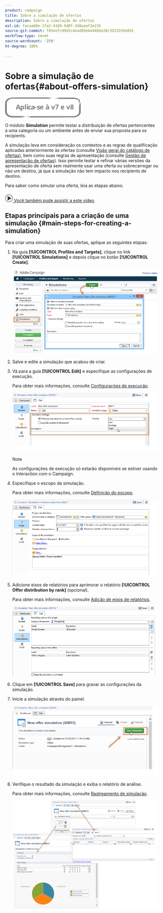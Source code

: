 ```yaml
---
product: campaign
title: Sobre a simulação de ofertas
description: Sobre a simulação de ofertas
exl-id: facaa88e-1fa2-4189-9d8f-348aaef3e235
source-git-commit: f05eefc9945c4ead89eb448b6e28c3523559e055
workflow-type: tm+mt
source-wordcount: '259'
ht-degree: 100%

---
```


# Sobre a simulação de ofertas{#about-offers-simulation}

![](../../assets/common.svg)

O módulo **Simulation** permite testar a distribuição de ofertas pertencentes a uma categoria ou um ambiente antes de enviar sua proposta para os recipients.

A simulação leva em consideração os contextos e as regras de qualificação aplicadas anteriormente às ofertas (consulte [Visão geral do catálogo de ofertas](../../interaction/using/offer-catalog-overview.md)), bem como suas regras de apresentação (consulte [Gestão de apresentação de ofertas](../../interaction/using/managing-offer-presentation.md)). Isso permite testar e refinar várias versões da apresentação de oferta sem realmente usar uma oferta ou sobrecarregar ou não um destino, já que a simulação não tem impacto nos recipients de destino.

Para saber como simular uma oferta, leia as etapas abaixo.

![](assets/do-not-localize/how-to-video.png)[ Você também pode assistir a este vídeo](https://helpx.adobe.com/campaign/classic/how-to/simulate-offer-in-acv6.html?playlist=/ccx/v1/collection/product/campaign/classic/segment/digital-marketers/explevel/intermediate/applaunch/introduction/collection.ccx.js&amp;ref=helpx.adobe.com).

## Etapas principais para a criação de uma simulação {#main-steps-for-creating-a-simulation}

Para criar uma simulação de suas ofertas, aplique as seguintes etapas:

1. Na guia **[!UICONTROL Profiles and Targets]**, clique no link **[!UICONTROL Simulations]** e depois clique no botão **[!UICONTROL Create]**.

   ![](assets/offer_simulation_001.png)

1. Salve e edite a simulação que acabou de criar.
1. Vá para a guia **[!UICONTROL Edit]** e especifique as configurações de execução.

   Para obter mais informações, consulte [Configurações de execução](../../interaction/using/execution-settings.md).

   ![](assets/offer_simulation_003.png)

   >[!NOTE]
   >
   >As configurações de execução só estarão disponíveis se estiver usando o Interaction com o Campaign.

1. Especifique o escopo da simulação.

   Para obter mais informações, consulte [Definição do escopo](../../interaction/using/simulation-scope.md#definition-of-the-scope).

   ![](assets/offer_simulation_004.png)

1. Adicione eixos de relatórios para aprimorar o relatório **[!UICONTROL Offer distribution by rank]** (opcional).

   Para obter mais informações, consulte [Adição de eixos de relatórios](../../interaction/using/simulation-scope.md#adding-reporting-axes).

   ![](assets/offer_simulation_005.png)

1. Clique em **[!UICONTROL Save]** para gravar as configurações da simulação.
1. Inicie a simulação através do painel.

   ![](assets/offer_simulation_006.png)

1. Verifique o resultado da simulação e exiba o relatório de análise.

   Para obter mais informações, consulte [Rastreamento de simulação](../../interaction/using/simulation-tracking.md).

   ![](assets/offer_simulation_007.png)
